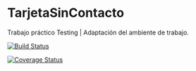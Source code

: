 # TarjetaSinContacto
Trabajo práctico Testing | Adaptación del ambiente de trabajo.

[![Build Status](https://travis-ci.org/aguslopez/TarjetaSinContacto.svg?branch=master)](https://travis-ci.org/aguslopez/TarjetaSinContacto)

[![Coverage Status](https://coveralls.io/repos/github/aguslopez/TarjetaSinContacto/badge.svg?branch=master)](https://coveralls.io/github/aguslopez/TarjetaSinContacto?branch=master)
